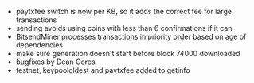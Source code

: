 * paytxfee switch is now per KB, so it adds the correct fee for large transactions
* sending avoids using coins with less than 6 confirmations if it can
* BitsendMiner processes transactions in priority order based on age of dependencies
* make sure generation doesn't start before block 74000 downloaded
* bugfixes by Dean Gores
* testnet, keypoololdest and paytxfee added to getinfo
